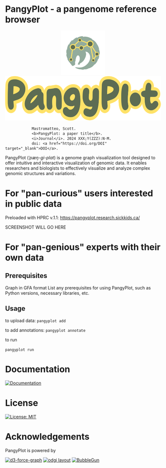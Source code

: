 # PangyPlot - a pangenome reference browser

<p style="flex" align="center">
  <img src="images/readme/pangyplot_pangy.svg" alt="PangyPlot circle" height="144">
  <img src="images/readme/pangyplot_text_outline.svg" alt="PangyPlot header" height="144">
</p>

                Mastromatteo, Scott. 
                <b>PangyPlot: a paper title</b>. 
                <i>Journal</i>. 2024 XXX;Y(ZZZ):N-M.
                doi: <a href="https://doi.org/DOI" target="_blank">DOI</a>.

PangyPlot (*ˈpæŋ-ɡi-plɑt*) is a genome graph visualization tool designed to offer intuitive and interactive visualization of genomic data. It enables researchers and biologists to effectively visualize and analyze complex genomic structures and variations.


# For "pan-curious" users interested in public data

Preloaded with HPRC v.1.1:
https://pangyplot.research.sickkids.ca/

SCREENSHOT WILL GO HERE

# For "pan-genious" experts with their own data

## Prerequisites

Graph in GFA format
List any prerequisites for using PangyPlot, such as Python versions, necessary libraries, etc.

## Usage

to upload data:
`pangyplot add` 

to add annotations:
`pangyplot annotate`

to run

`pangyplot run`

# Documentation

[![Documentation](https://img.shields.io/badge/docs-pangyplot-blue?logo=readthedocs)](https://pangyplot-docs.readthedocs.io/en/latest/)

# License

[![License: MIT](https://img.shields.io/badge/License-MIT-yellow.svg)](https://opensource.org/licenses/MIT)

# Acknowledgements

PangyPlot is powered by

[![d3-force-graph](https://img.shields.io/badge/d3--force--graph-FA9C1E?logo=github&logoColor=white)](https://github.com/vasturiano/force-graph)
[![odgi layout](https://img.shields.io/badge/odgi-layout-007ACC?logo=github&logoColor=white)](https://github.com/pangenome/odgi)
[![BubbleGun](https://img.shields.io/badge/BubbleGun-29ABE2?logo=github&logoColor=white)](https://github.com/fawaz-dabbaghieh/bubble_gun)